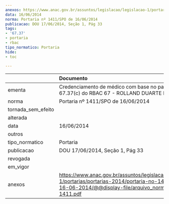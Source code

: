 ```yaml
---
anexos: https://www.anac.gov.br/assuntos/legislacao/legislacao-1/portarias/portarias-2014/portaria-no-1411-spo-de-16-06-2014/@@display-file/arquivo_norma/PA2014-1411.pdf
data: 16/06/2014
norma: Portaria nº 1411/SPO de 16/06/2014
publicacao: DOU 17/06/2014, Seção 1, Pág 33
tags:
- '67.37'
- portaria
- rbac
tipo_normatico: Portaria
hide: 
- toc 
 
---
```


|                    | Documento                                                                                                                                                         |
|:-------------------|:------------------------------------------------------------------------------------------------------------------------------------------------------------------|
| ementa             | Credenciamento de médico com base no parágrafo 67.37(c) do RBAC 67 - ROLLAND DUARTE DE SOUZA.                                                                     |
| norma              | Portaria nº 1411/SPO de 16/06/2014                                                                                                                                |
| tornada_sem_efeito |                                                                                                                                                                   |
| alterada           |                                                                                                                                                                   |
| data               | 16/06/2014                                                                                                                                                        |
| outros             |                                                                                                                                                                   |
| tipo_normatico     | Portaria                                                                                                                                                          |
| publicacao         | DOU 17/06/2014, Seção 1, Pág 33                                                                                                                                   |
| revogada           |                                                                                                                                                                   |
| em_vigor           |                                                                                                                                                                   |
| anexos             | https://www.anac.gov.br/assuntos/legislacao/legislacao-1/portarias/portarias-2014/portaria-no-1411-spo-de-16-06-2014/@@display-file/arquivo_norma/PA2014-1411.pdf |